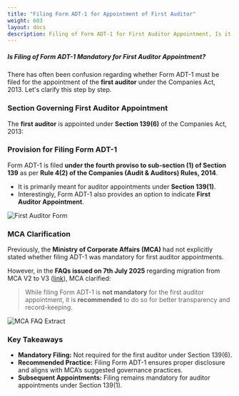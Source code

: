 ```yaml
---
title: "Filing Form ADT-1 for Appointment of First Auditor"
weight: 603
layout: docs
description: Filing of Form ADT-1 for First Auditor Appointment, Is it mandatory to file Form ADT-1 for First Auditor Appointment
---
```

##### Is Filing of Form ADT-1 Mandatory for First Auditor Appointment?

There has often been confusion regarding whether Form ADT-1 must be filed for the appointment of the **first auditor** under the Companies Act, 2013. Let's clarify this step by step.

### Section Governing First Auditor Appointment

The **first auditor** is appointed under **Section 139(6)** of the Companies Act, 2013:

### Provision for Filing Form ADT-1

Form ADT-1 is filed **under the fourth proviso to sub-section (1) of Section 139** as per **Rule 4(2) of the Companies (Audit & Auditors) Rules, 2014**.  

- It is primarily meant for auditor appointments under **Section 139(1)**.  
- Interestingly, Form ADT-1 also provides an option to indicate **First Auditor Appointment**.

![First Auditor Form](first-auditor-form.png)

### MCA Clarification

Previously, the **Ministry of Corporate Affairs (MCA)** had not explicitly stated whether filing ADT-1 was mandatory for first auditor appointments.  

However, in the **FAQs issued on 7th July 2025** regarding migration from MCA V2 to V3 ([link](https://www.mca.gov.in/bin/dms/getdocument?mds=obd2Sfxdh0Lui3yMybiT7A%253D%253D&type=open)), MCA clarified:

> While filing Form ADT-1 is **not mandatory** for the first auditor appointment, it is **recommended** to do so for better transparency and record-keeping.

![MCA FAQ Extract](first-auditor.png)

### Key Takeaways

- **Mandatory Filing:** Not required for the first auditor under Section 139(6).  
- **Recommended Practice:** Filing Form ADT-1 ensures proper disclosure and aligns with MCA’s suggested governance practices.  
- **Subsequent Appointments:** Filing remains mandatory for auditor appointments under Section 139(1).